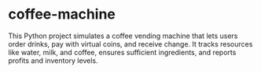# coffee-machine
This Python project simulates a coffee vending machine that lets users order drinks, pay with virtual coins, and receive change. It tracks resources like water, milk, and coffee, ensures sufficient ingredients, and reports profits and inventory levels.
